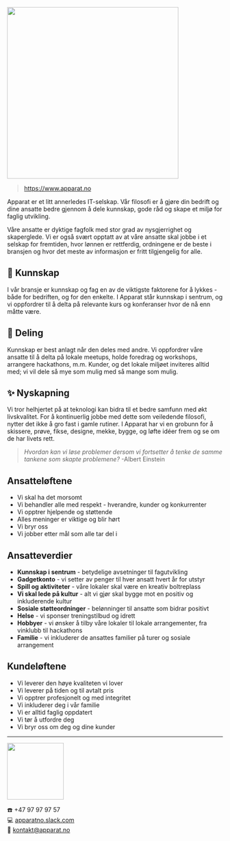 <!--
Apparat company repository (c) by Håkon Nilsen, et.al.

Apparat company repository is licensed under a
Creative Commons Attribution 4.0 International License.

You should have received a copy of the license along with this
work. If not, see <http://creativecommons.org/licenses/by/4.0/>.
-->
<img src="http://static.apparat.no/apparat-logo-original-black-white.png" width="400" />

> https://www.apparat.no

Apparat er et litt annerledes IT-selskap. Vår filosofi er å gjøre din bedrift og dine ansatte bedre gjennom å dele kunnskap, gode råd og skape et miljø for faglig utvikling.

Våre ansatte er dyktige fagfolk med stor grad av nysgjerrighet og skaperglede. Vi er også svært opptatt av at våre ansatte skal jobbe i et selskap for fremtiden, hvor lønnen er rettferdig, ordningene er de beste i bransjen og hvor det meste av informasjon er fritt tilgjengelig for alle.

## :book: Kunnskap

I vår bransje er kunnskap og fag en av de viktigste faktorene for å lykkes - både for bedriften, og for den enkelte. I Apparat står kunnskap i sentrum, og vi oppfordrer til å delta på relevante kurs og konferanser hvor de nå enn måtte være.

## :gift: Deling

Kunnskap er best anlagt når den deles med andre. Vi oppfordrer våre ansatte til å delta på lokale meetups, holde foredrag og workshops, arrangere hackathons, m.m. Kunder, og det lokale miljøet inviteres alltid med; vi vil dele så mye som mulig med så mange som mulig.

## :sparkles: Nyskapning

Vi tror helhjertet på at teknologi kan bidra til et bedre samfunn med økt livskvalitet. For å kontinuerlig jobbe med dette som veiledende filosofi, nytter det ikke å gro fast i gamle rutiner. I Apparat har vi en grobunn for å skissere, prøve, fikse, designe, mekke, bygge, og løfte idéer frem og se om de har livets rett.

> _Hvordan kan vi løse problemer dersom vi fortsetter å tenke de samme tankene som skapte problemene?_ -Albert Einstein

## Ansatteløftene

* Vi skal ha det morsomt
* Vi behandler alle med respekt - hverandre, kunder og konkurrenter
* Vi opptrer hjelpende og støttende
* Alles meninger er viktige og blir hørt
* Vi bryr oss
* Vi jobber etter mål som alle tar del i

## Ansatteverdier

* **Kunnskap i sentrum** - betydelige avsetninger til fagutvikling
* **Gadgetkonto** - vi setter av penger til hver ansatt hvert år for utstyr
* **Spill og aktiviteter** - våre lokaler skal være en kreativ boltreplass
* **Vi skal lede på kultur** - alt vi gjør skal bygge mot en positiv og inkluderende kultur
* **Sosiale støtteordninger** - belønninger til ansatte som bidrar positivt
* **Helse** - vi sponser treningstilbud og idrett
* **Hobbyer** - vi ønsker å tilby våre lokaler til lokale arrangementer, fra vinklubb til hackathons
* **Familie** - vi inkluderer de ansattes familier på turer og sosiale arrangement

## Kundeløftene

* Vi leverer den høye kvaliteten vi lover
* Vi leverer på tiden og til avtalt pris
* Vi opptrer profesjonelt og med integritet
* Vi inkluderer deg i vår familie
* Vi er alltid faglig oppdatert
* Vi tør å utfordre deg
* Vi bryr oss om deg og dine kunder

<hr />

<img src="http://static.apparat.no/apparat-logo-circle-grey-transparent.png" width="132" />

:phone: +47 97 97 97 57  
:computer: [apparatno.slack.com](https://join.slack.com/t/apparatno/shared_invite/enQtMjgyOTY0NjA2Mzg5LWU3OWI0ZjAzNTUwMTI0ZDc4YTMwZGUxNjZiODczNzI0YmRhYzJmZWZjNzBkMTU4YzMxZDU0MDRiMjVmYWI0NjM)  
:fax: kontakt@apparat.no
